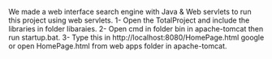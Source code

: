 We made a web interface search engine with Java & Web servlets to run this project using web servlets.
1- Open the TotalProject and include the libraries in folder libaraies.
2- Open cmd in folder bin in apache-tomcat then run startup.bat.
3- Type this in http://localhost:8080/HomePage.html google or
open HomePage.html from web apps folder in apache-tomcat.
